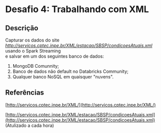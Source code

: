# Desafio 4: Trabalhando com XML

## Descrição

Capturar os dados do site *http://servicos.cptec.inpe.br/XML/estacao/SBSP/condicoesAtuais.xml* usando o Spark Streaming   
e salvar em um dos seguintes banco de dados:

1. MongoDB Comunnity;
2. Banco de dados não default no Databricks Community;
3. Qualquer banco NoSQL em quaisquer "nuvens".

## Referências

[http://servicos.cptec.inpe.br/XML/](http://servicos.cptec.inpe.br/XML/)  

[http://servicos.cptec.inpe.br/XML/estacao/SBSP/condicoesAtuais.xml](http://servicos.cptec.inpe.br/XML/estacao/SBSP/condicoesAtuais.xml)  (Atulizado a cada hora)
